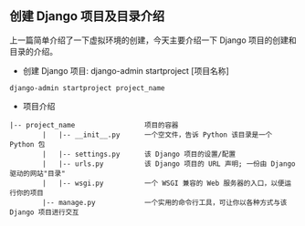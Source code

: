 ## 创建 Django 项目及目录介绍

   上一篇简单介绍了一下虚拟环境的创建，今天主要介绍一下 Django 项目的创建和目录的介绍。

+ 创建 Django 项目: django-admin startproject [项目名称]

```
django-admin startproject project_name
```

+ 项目介绍

```
|-- project_name                 项目的容器
        |   |-- __init__.py      一个空文件，告诉 Python 该目录是一个 Python 包
        |   |-- settings.py      该 Django 项目的设置/配置
        |   |-- urls.py          该 Django 项目的 URL 声明; 一份由 Django 驱动的网站"目录"
        |   |-- wsgi.py          一个 WSGI 兼容的 Web 服务器的入口，以便运行你的项目
        |-- manage.py            一个实用的命令行工具，可让你以各种方式与该 Django 项目进行交互
```


